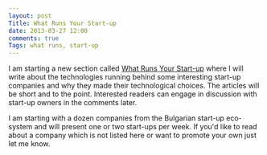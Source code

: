 ```yaml
---
layout: post
Title: What Runs Your Start-up
date: 2013-03-27 12:00
comments: true
Tags: what runs, start-up
---
```


I am starting a new section called 
[What Runs Your Start-up](/blog/categories/what-runs/) where I will
write about the technologies running behind some interesting
start-up companies and why they made their technological choices.
The articles will be short and to the point. Interested readers
can engage in discussion with start-up owners in the comments later.


I am starting with a dozen companies from the Bulgarian start-up eco-system
and will present one or two start-ups per week.
If you'd like to read about a company which is not listed here or want to
promote your own just let me know.
